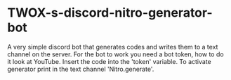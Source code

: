 # TWOX-s-discord-nitro-generator-bot
A very simple discord bot that generates codes and writes them to a text channel on the server.
For the bot to work you need a bot token, how to do it look at YouTube. Insert the code into the 'token' variable.
To activate generator print in the text channel 'Nitro.generate'.
